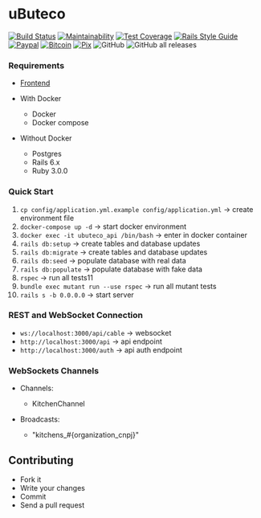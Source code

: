 # uButeco

[![Build Status](https://travis-ci.org/Sartori-RIA/ubuteco_api.svg?branch=master)](https://travis-ci.org/Sartori-RIA/ubuteco_api)
[![Maintainability](https://api.codeclimate.com/v1/badges/5b3164bf7155c93f2b40/maintainability)](https://codeclimate.com/github/Sartori-RIA/ubuteco_api/maintainability)
[![Test Coverage](https://api.codeclimate.com/v1/badges/5b3164bf7155c93f2b40/test_coverage)](https://codeclimate.com/github/Sartori-RIA/ubuteco_api/test_coverage)
[![Rails Style Guide](https://img.shields.io/badge/code_style-rubocop-brightgreen.svg)](https://github.com/rubocop-hq/rubocop-rails)
[![Paypal](https://img.shields.io/badge/support-PayPal-blue?logo=PayPal&style=flat-square&label=Donate)](https://www.paypal.com/donate?hosted_button_id=AVLYA9GPR8C6E)
[![Bitcoin](https://img.shields.io/badge/btc-18piQ9NhZhBm1Msba9sFfffVxfjxFLX5Mr-informational)](https://github.com/Sartori-RIA/ubuteco_api/blob/master/bitcoin-address.txt)
[![Pix](https://img.shields.io/badge/pix-e5c7ec40--4696--43c2--815a--08dab5071260-blue)](https://github.com/Sartori-RIA/ubuteco_api/blob/master/bitcoin-pix.txt)
![GitHub](https://img.shields.io/github/license/sartori-ria/ubuteco_api)
![GitHub all releases](https://img.shields.io/github/downloads/sartori-ria/ubuteco_api/total)

### Requirements

+ [Frontend](https://github.com/Sartori-RIA/ubuteco_spa)
  
+ With Docker
  + Docker
  + Docker compose
  
+ Without Docker
  + Postgres
  + Rails 6.x
  + Ruby 3.0.0

### Quick Start

1. `cp config/application.yml.example config/application.yml` -> create environment file
2. `docker-compose up -d` -> start docker environment
3. `docker exec -it ubuteco_api /bin/bash` -> enter in docker container
4. `rails db:setup` -> create tables and database updates
5. `rails db:migrate` -> create tables and database updates
6. `rails db:seed` -> populate database with real data
7. `rails db:populate` -> populate database with fake data
8. `rspec` -> run all tests11
10. `bundle exec mutant run --use rspec` -> run all mutant tests
11. `rails s -b 0.0.0.0` -> start server

### REST and WebSocket Connection

+ `ws://localhost:3000/api/cable` -> websocket
+ `http://localhost:3000/api` -> api endpoint
+ `http://localhost:3000/auth` -> api auth endpoint

### WebSockets Channels

+ Channels:
    + KitchenChannel
    
+ Broadcasts:
    + "kitchens_#{organization_cnpj}"

## Contributing

* Fork it
* Write your changes
* Commit
* Send a pull request
